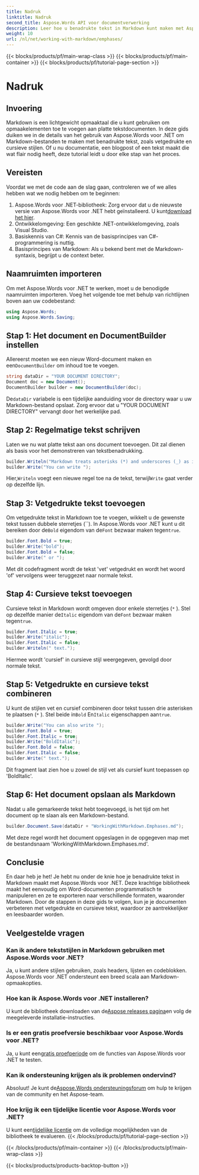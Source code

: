 ```yaml
---
title: Nadruk
linktitle: Nadruk
second_title: Aspose.Words API voor documentverwerking
description: Leer hoe u benadrukte tekst in Markdown kunt maken met Aspose.Words voor .NET. Deze gids behandelt vetgedrukte, cursieve en gecombineerde stijlen met stapsgewijze instructies.
weight: 10
url: /nl/net/working-with-markdown/emphases/
---
```


{{< blocks/products/pf/main-wrap-class >}}
{{< blocks/products/pf/main-container >}}
{{< blocks/products/pf/tutorial-page-section >}}

# Nadruk

## Invoering

Markdown is een lichtgewicht opmaaktaal die u kunt gebruiken om opmaakelementen toe te voegen aan platte tekstdocumenten. In deze gids duiken we in de details van het gebruik van Aspose.Words voor .NET om Markdown-bestanden te maken met benadrukte tekst, zoals vetgedrukte en cursieve stijlen. Of u nu documentatie, een blogpost of een tekst maakt die wat flair nodig heeft, deze tutorial leidt u door elke stap van het proces.

## Vereisten

Voordat we met de code aan de slag gaan, controleren we of we alles hebben wat we nodig hebben om te beginnen:

1.  Aspose.Words voor .NET-bibliotheek: Zorg ervoor dat u de nieuwste versie van Aspose.Words voor .NET hebt geïnstalleerd. U kunt[download het hier](https://releases.aspose.com/words/net/).
2. Ontwikkelomgeving: Een geschikte .NET-ontwikkelomgeving, zoals Visual Studio.
3. Basiskennis van C#: Kennis van de basisprincipes van C#-programmering is nuttig.
4. Basisprincipes van Markdown: Als u bekend bent met de Markdown-syntaxis, begrijpt u de context beter.

## Naamruimten importeren

Om met Aspose.Words voor .NET te werken, moet u de benodigde naamruimten importeren. Voeg het volgende toe met behulp van richtlijnen boven aan uw codebestand:

```csharp
using Aspose.Words;
using Aspose.Words.Saving;
```

## Stap 1: Het document en DocumentBuilder instellen

Allereerst moeten we een nieuw Word-document maken en een`DocumentBuilder` om inhoud toe te voegen.

```csharp
string dataDir = "YOUR DOCUMENT DIRECTORY";
Document doc = new Document();
DocumentBuilder builder = new DocumentBuilder(doc);
```

 De`dataDir` variabele is een tijdelijke aanduiding voor de directory waar u uw Markdown-bestand opslaat. Zorg ervoor dat u "YOUR DOCUMENT DIRECTORY" vervangt door het werkelijke pad.

## Stap 2: Regelmatige tekst schrijven

Laten we nu wat platte tekst aan ons document toevoegen. Dit zal dienen als basis voor het demonstreren van tekstbenadrukking.

```csharp
builder.Writeln("Markdown treats asterisks (*) and underscores (_) as indicators of emphases.");
builder.Write("You can write ");
```

 Hier,`Writeln` voegt een nieuwe regel toe na de tekst, terwijl`Write` gaat verder op dezelfde lijn.

## Stap 3: Vetgedrukte tekst toevoegen

 Om vetgedrukte tekst in Markdown toe te voegen, wikkelt u de gewenste tekst tussen dubbele sterretjes (``). In Aspose.Words voor .NET kunt u dit bereiken door de`Bold` eigendom van de`Font` bezwaar maken tegen`true`.

```csharp
builder.Font.Bold = true;
builder.Write("bold");
builder.Font.Bold = false;
builder.Write(" or ");
```

Met dit codefragment wordt de tekst 'vet' vetgedrukt en wordt het woord 'of' vervolgens weer teruggezet naar normale tekst.

## Stap 4: Cursieve tekst toevoegen

Cursieve tekst in Markdown wordt omgeven door enkele sterretjes (`*` ). Stel op dezelfde manier de`Italic` eigendom van de`Font` bezwaar maken tegen`true`.

```csharp
builder.Font.Italic = true;
builder.Write("italic");
builder.Font.Italic = false;
builder.Writeln(" text.");
```

Hiermee wordt 'cursief' in cursieve stijl weergegeven, gevolgd door normale tekst.

## Stap 5: Vetgedrukte en cursieve tekst combineren

U kunt de stijlen vet en cursief combineren door tekst tussen drie asterisken te plaatsen (`*` ). Stel beide in`Bold` En`Italic` eigenschappen aan`true`.

```csharp
builder.Write("You can also write ");
builder.Font.Bold = true;
builder.Font.Italic = true;
builder.Write("BoldItalic");
builder.Font.Bold = false;
builder.Font.Italic = false;
builder.Write(" text.");
```

Dit fragment laat zien hoe u zowel de stijl vet als cursief kunt toepassen op 'BoldItalic'.

## Stap 6: Het document opslaan als Markdown

Nadat u alle gemarkeerde tekst hebt toegevoegd, is het tijd om het document op te slaan als een Markdown-bestand.

```csharp
builder.Document.Save(dataDir + "WorkingWithMarkdown.Emphases.md");
```

Met deze regel wordt het document opgeslagen in de opgegeven map met de bestandsnaam 'WorkingWithMarkdown.Emphases.md'.

## Conclusie

En daar heb je het! Je hebt nu onder de knie hoe je benadrukte tekst in Markdown maakt met Aspose.Words voor .NET. Deze krachtige bibliotheek maakt het eenvoudig om Word-documenten programmatisch te manipuleren en ze te exporteren naar verschillende formaten, waaronder Markdown. Door de stappen in deze gids te volgen, kun je je documenten verbeteren met vetgedrukte en cursieve tekst, waardoor ze aantrekkelijker en leesbaarder worden.

## Veelgestelde vragen

### Kan ik andere tekststijlen in Markdown gebruiken met Aspose.Words voor .NET?
Ja, u kunt andere stijlen gebruiken, zoals headers, lijsten en codeblokken. Aspose.Words voor .NET ondersteunt een breed scala aan Markdown-opmaakopties.

### Hoe kan ik Aspose.Words voor .NET installeren?
 U kunt de bibliotheek downloaden van de[Aspose releases pagina](https://releases.aspose.com/words/net/)en volg de meegeleverde installatie-instructies.

### Is er een gratis proefversie beschikbaar voor Aspose.Words voor .NET?
 Ja, u kunt een[gratis proefperiode](https://releases.aspose.com/) om de functies van Aspose.Words voor .NET te testen.

### Kan ik ondersteuning krijgen als ik problemen ondervind?
 Absoluut! Je kunt de[Aspose.Words ondersteuningsforum](https://forum.aspose.com/c/words/8) om hulp te krijgen van de community en het Aspose-team.

### Hoe krijg ik een tijdelijke licentie voor Aspose.Words voor .NET?
 U kunt een[tijdelijke licentie](https://purchase.aspose.com/temporary-license/) om de volledige mogelijkheden van de bibliotheek te evalueren.
{{< /blocks/products/pf/tutorial-page-section >}}

{{< /blocks/products/pf/main-container >}}
{{< /blocks/products/pf/main-wrap-class >}}

{{< blocks/products/products-backtop-button >}}
